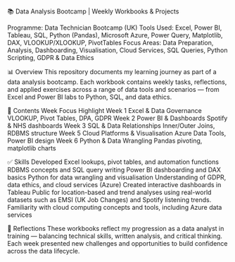 📚 Data Analysis Bootcamp | Weekly Workbooks & Projects

Programme: Data Technician Bootcamp (UK)
Tools Used: Excel, Power BI, Tableau, SQL, Python (Pandas), Microsoft Azure, Power Query, Matplotlib, DAX, VLOOKUP/XLOOKUP, PivotTables
Focus Areas: Data Preparation, Analysis, Dashboarding, Visualisation, Cloud Services, SQL Queries, Python Scripting, GDPR & Data Ethics

📊 Overview
This repository documents my learning journey as part of a data analysis bootcamp. Each workbook contains weekly tasks, reflections, and applied exercises across a range of data tools and scenarios — from Excel and Power BI labs to Python, SQL, and data ethics.

📂 Contents
Week	Focus	Highlight
Week 1	Excel & Data Governance	VLOOKUP, Pivot Tables, DPA, GDPR
Week 2	Power BI & Dashboards	Spotify & NHS dashboards
Week 3	SQL & Data Relationships	Inner/Outer Joins, RDBMS structure
Week 5	Cloud Platforms & Visualisation	Azure Data Tools, Power BI design
Week 6	Python & Data Wrangling	Pandas pivoting, matplotlib charts


✅ Skills Developed
Excel lookups, pivot tables, and automation functions
RDBMS concepts and SQL query writing
Power BI dashboarding and DAX basics
Python for data wrangling and visualisation
Understanding of GDPR, data ethics, and cloud services (Azure)
Created interactive dashboards in Tableau Public for location-based and trend analyses using real-world datasets such as EMSI (UK Job Changes) and Spotify listening trends.
Familiarity with cloud computing concepts and tools, including Azure data services

🎯 Reflections
These workbooks reflect my progression as a data analyst in training — balancing technical skills, written analysis, and critical thinking. Each week presented new challenges and opportunities to build confidence across the data lifecycle.
